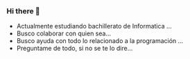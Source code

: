 ### Hi there 👋
- Actualmente estudiando bachillerato de Informatica ...
- Busco colaborar con quien sea...
- Busco ayuda con todo lo relacionado a la programación ...
- Preguntame de todo, si no se te lo dire...

